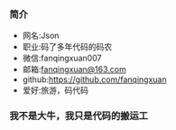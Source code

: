 ### 简介
- 网名:Json
- 职业:码了多年代码的码农
- 微信:fanqingxuan007
- 邮箱:fanqingxuan@163.com
- github:https://github.com/fanqingxuan
- 爱好:旅游，码代码

### 我不是大牛，我只是代码的搬运工